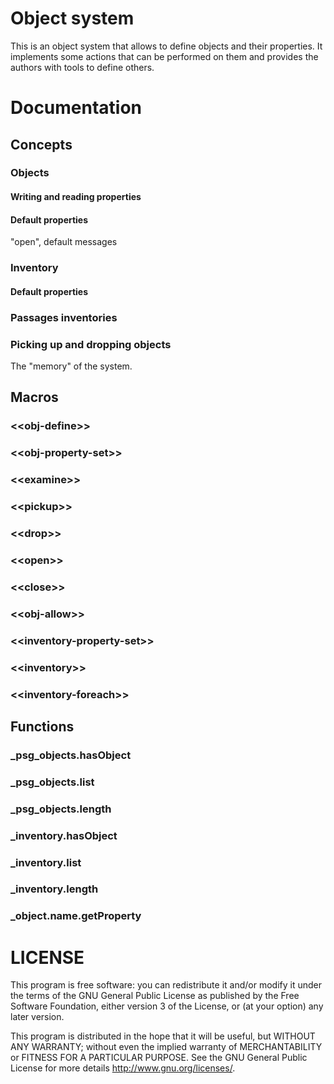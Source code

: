 # Object system

This is an object system that allows to define objects and their properties. It implements some actions that can be performed on them and provides the authors with tools to define others.

# Documentation

## Concepts

### Objects

#### Writing and reading properties

#### Default properties

"open", default messages

### Inventory

#### Default properties

### Passages inventories

### Picking up and dropping objects

The "memory" of the system.

## Macros

### \<\<obj-define>>

### \<\<obj-property-set>>

### \<\<examine>>

### \<\<pickup>>

### \<\<drop>>

### \<\<open>>

### \<\<close>>

### \<\<obj-allow>>

### \<\<inventory-property-set>>

### \<\<inventory>>

### \<\<inventory-foreach>>


## Functions 

### _psg_objects.hasObject

### _psg_objects.list

### _psg_objects.length

### _inventory.hasObject

### _inventory.list

### _inventory.length

### _object.name.getProperty


# LICENSE

This program is free software: you can redistribute it and/or modify
it under the terms of the GNU General Public License as published by
the Free Software Foundation, either version 3 of the License, or
(at your option) any later version.

This program is distributed in the hope that it will be useful,
but WITHOUT ANY WARRANTY; without even the implied warranty of
MERCHANTABILITY or FITNESS FOR A PARTICULAR PURPOSE.  See the
GNU General Public License for more details http://www.gnu.org/licenses/.
